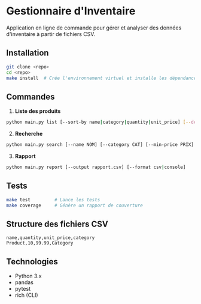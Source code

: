 # Gestionnaire d'Inventaire

Application en ligne de commande pour gérer et analyser des données d'inventaire à partir de fichiers CSV.

## Installation

```bash
git clone <repo>
cd <repo>
make install  # Crée l'environnement virtuel et installe les dépendances
```

## Commandes

1. **Liste des produits**

```bash
python main.py list [--sort-by name|category|quantity|unit_price] [--desc]
```

2. **Recherche**

```bash
python main.py search [--name NOM] [--category CAT] [--min-price PRIX] [--max-price PRIX] [--low-stock]
```

3. **Rapport**

```bash
python main.py report [--output rapport.csv] [--format csv|console]
```

## Tests

```bash
make test         # Lance les tests
make coverage     # Génère un rapport de couverture
```

## Structure des fichiers CSV

```csv
name,quantity,unit_price,category
Product,10,99.99,Category
```

## Technologies

- Python 3.x
- pandas
- pytest
- rich (CLI)
